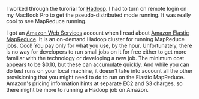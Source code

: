 I worked through the turorial for [Hadoop](http://hadoop.apache.org/).  I had
to turn on remote login on my MacBook Pro to get the pseudo-distributed mode
running.  It was really cool to see MapReduce running.

I got an [Amazon Web Services](http://aws.amazon.com/) account when I read
about [Amazon Elastic MapReduce](http://aws.amazon.com/elasticmapreduce/).  It
is an on-demand Hadoop cluster for running MapReduce jobs.  Cool!  You pay only
for what you use, by the hour.  Unfortunately, there is no way for developers
to run small jobs on it for free either to get more familiar with the technology
or developing a new job.  The minimum cost appears to be $0.10, but these can
accumulate quickly.  And while you can do test runs on your local machine, it
doesn't take into account all the other provisioning that you might need to do
to run on the Elastic MapReduce.  Amazon's pricing information hints at separate
EC2 and S3 charges, so there might be more to running a Hadoop job on Amazon.
